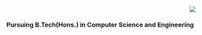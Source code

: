 <img align = "right" src = "https://visitor-badge.laobi.icu/badge?page_id=banasmita24.banasmita24"/>

<h1 align = "center">
  <a href = "https://readme-typing-svg.herokuapp.com/?
font = Righteous&size=35&center=true&vCenter=true&width=500&height=70&duration=4000&lines=Hi+There!+👋;+I'm+Banasmita+Jena!;" />
  </a>
</h1>
<h3 align = "center">Pursuing B.Tech(Hons.) in Computer Science and Engineering</h3>
<br>
